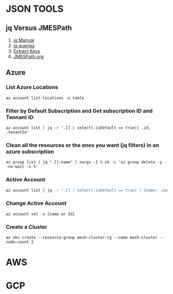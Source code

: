 # JSON TOOLS
## jq Versus JMESPath

1. [jq Manual](https://stedolan.github.io/jq/manual/v1.5/#Builtinoperatorsandfunctions)
1. [jq queries](https://michaelheap.com/extract-keys-using-jq/)
1. [Extract Keys](https://www.fabian-keller.de/blog/5-useful-jq-commands-parse-json-cli/)
1. [JMESPath.org](https://jmespath.org/examples.html)

## Azure 

### List Azure Locations
```
az account list-locations -o table
```

### Filter by Default Subscription and Get subscription ID and Tennant ID
```
az account list | jq -r '.[] | select(.isDefault == true)| .id, .tenantId'
```

### Clean all the resources or the ones you want (jq filters) in an azure subscription
```
az group list | jq ".[].name" | xargs -I % sh -c 'az group delete -y --no-wait -n %'
```

### Active Account
````sh
az account list | jq -r ".[] | select(.isDefault == true) | {name: .name, tenantId: .tenantId, id: .id} "
````

### Change Active Account
````
az account set -s [name or Id]
````

### Create a Cluster
````
az aks create --resource-group mesh-cluster-rg --name mesh-cluster --node-count 2
````

# AWS
# GCP

